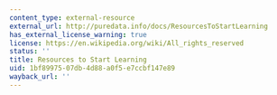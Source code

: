 ```yaml
---
content_type: external-resource
external_url: http://puredata.info/docs/ResourcesToStartLearning
has_external_license_warning: true
license: https://en.wikipedia.org/wiki/All_rights_reserved
status: ''
title: Resources to Start Learning
uid: 1bf89975-07db-4d88-a0f5-e7ccbf147e89
wayback_url: ''
---
```


